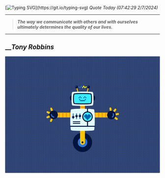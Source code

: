 [![Typing SVG](https://readme-typing-svg.herokuapp.com?font=Press+Start+2P&color=C2F784&size=35&width=900&height=100&lines=Hello+World%2C+I'm+Hung+!)](https://git.io/typing-svg) 
_Quote Today (07:42:29 2/7/2024)_
___
>**_The way we communicate with others and with ourselves ultimately determines the quality of our lives._**
___

## __**_Tony Robbins_**

![RobotDance](src/assets/images/robot-dancing-dribble.gif?style=center)
